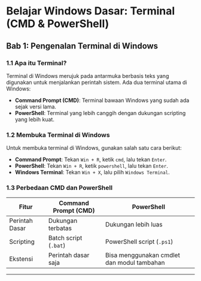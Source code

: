 # **Belajar Windows Dasar: Terminal (CMD & PowerShell)**

## **Bab 1: Pengenalan Terminal di Windows**
### **1.1 Apa itu Terminal?**
Terminal di Windows merujuk pada antarmuka berbasis teks yang digunakan untuk menjalankan perintah sistem. Ada dua terminal utama di Windows:
- **Command Prompt (CMD)**: Terminal bawaan Windows yang sudah ada sejak versi lama.
- **PowerShell**: Terminal yang lebih canggih dengan dukungan scripting yang lebih kuat.

### **1.2 Membuka Terminal di Windows**
Untuk membuka terminal di Windows, gunakan salah satu cara berikut:
- **Command Prompt**: Tekan `Win + R`, ketik `cmd`, lalu tekan `Enter`.
- **PowerShell**: Tekan `Win + R`, ketik `powershell`, lalu tekan `Enter`.
- **Windows Terminal**: Tekan `Win + X`, lalu pilih `Windows Terminal`.

### **1.3 Perbedaan CMD dan PowerShell**
| Fitur | Command Prompt (CMD) | PowerShell |
|---|---|---|
| Perintah Dasar | Dukungan terbatas | Dukungan lebih luas |
| Scripting | Batch script (`.bat`) | PowerShell script (`.ps1`) |
| Ekstensi | Perintah dasar saja | Bisa menggunakan cmdlet dan modul tambahan |

---
